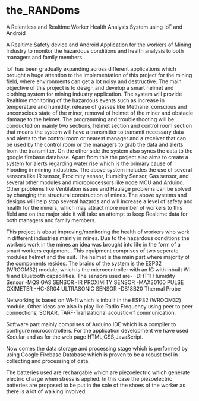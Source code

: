 # the_RANDoms

A Relentless and Realtime Worker Health Analysis System using IoT and Android

A Realtime Safety device and Android Application for the workers of Mining Industry to monitor the hazardous conditions and health analysis to both managers and family members.

IoT has been gradually expanding across different applications which brought a huge attention to the implementation of this project for the mining field, where environments can get a lot noisy and destructive. The main objective of this project is to design and develop a smart helmet and clothing system for mining industry application. The system will provide Realtime monitoring of the hazardous events such as increase in temperature and humidity, release of gasses like Methane, conscious and unconscious state of the miner, removal of helmet of the miner and obstacle damage to the helmet. The programming and troubleshooting will be conducted on mainly two sections, helmet section and control room section that means the system will have a transmitter to transmit necessary data and alerts to the control room or nearest manager and a receiver that can be used by the control room or the managers to grab the data and alerts from the transmitter. On the other side the system also syncs the data to the google firebase database. Apart from this the project also aims to create a system for alerts regarding water rise which is the primary cause of Flooding in mining industries. The above system includes the use of several sensors like IR sensor, Proximity sensor, Humidity Sensor, Gas sensor, and several other modules and microprocessors like node MCU and Arduino. Other problems like Ventilation issues and Haulage problems can be solved by changing the structural construction of mines. The above systems and designs will help stop several hazards and will increase a level of safety and health for the miners, which may attract more number of workers to this field and on the major side it will take an attempt to keep Realtime data for both managers and family members.

This project is about improving/monitoring the health of workers who work in different industries mainly in mines.
Due to the hazardous conditions the workers work in the mines an idea was brought into life in the 
form of a smart workers equipment..
This equipment comprises  of two seperate modules helmet and the suit.
The helmet is the main part where majority of the components resides.
The brains of the system is the ESP32 (WROOM32) module, which is the microcontroller with an IC
with inbuilt Wi-fi and Bluetooth capabilities.
The sensors used are-
-DHT11 Humidity Sensor
-MQ9 GAS SENSOR
-IR PROXIMITY SENSOR
-MAX30100 PULSE OXIMETER
-HC-SR04 ULTRASONIC SENSOR
-DS18B20 Thermal Probe

Networking is based on Wi-fi which is inbuilt in the ESP32 (WROOM32) module.
Other ideas are also in play like Radio Frequency using peer to peer connections, SONAR,
TARF-Translational acoustic-rf communication.

Software part mainly comprises of Arduino IDE which is a compiler to configure microcontrollers.
For the application development we have used Kodular and as for the web page HTML,CSS,JavaScript.

Now comes the data storage and processing stage which is performed by using Google Firebase 
Database which is proven to be a robust tool in collecting and processing of data.

The batteries used are rechargable which are piezoelectric which generate electric charge 
when stress is applied. In this case the piezoelectric batteries are proposed to be put 
in the sole  of the shoes of the worker as there is a lot of walking involved.
